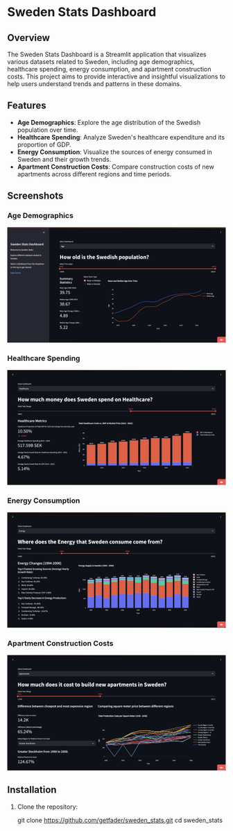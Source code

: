 # Sweden Stats Dashboard

## Overview
The Sweden Stats Dashboard is a Streamlit application that visualizes various datasets related to Sweden, including age demographics, healthcare spending, energy consumption, and apartment construction costs. This project aims to provide interactive and insightful visualizations to help users understand trends and patterns in these domains.

## Features
- **Age Demographics**: Explore the age distribution of the Swedish population over time.
- **Healthcare Spending**: Analyze Sweden's healthcare expenditure and its proportion of GDP.
- **Energy Consumption**: Visualize the sources of energy consumed in Sweden and their growth trends.
- **Apartment Construction Costs**: Compare construction costs of new apartments across different regions and time periods.

## Screenshots

### Age Demographics
![Age Demographics](images/age.png)

### Healthcare Spending
![Healthcare Spending](images/healthcare.png)

### Energy Consumption
![Energy Consumption](images/energy.png)

### Apartment Construction Costs
![Apartment Construction Costs](images/apartments.png)

## Installation

1. Clone the repository:
   
   git clone https://github.com/getfader/sweden_stats.git
   cd sweden_stats
